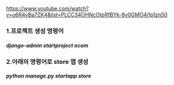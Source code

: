 https://www.youtube.com/watch?v=u6R4vBa7ZK4&list=PLCC34OHNcOtpRfBYk-8y0GMO4i1p1zn50

### 1.프로젝트 생성 명령어

##### django-admin startproject ecom

### 2.아래의 명령어로 store 앱 생성

##### python manage.py startapp store
